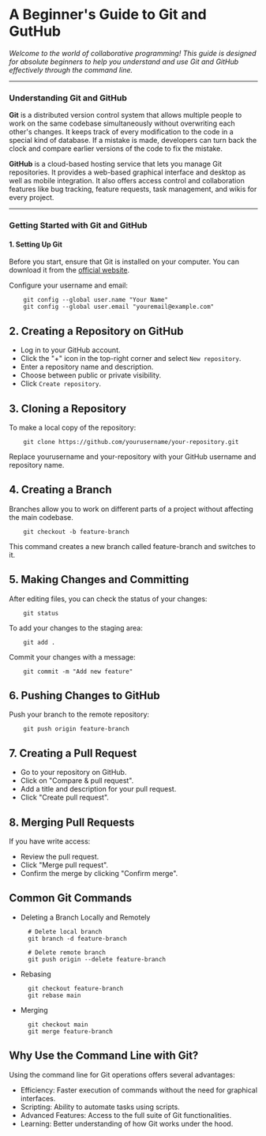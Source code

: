 # A Beginner's Guide to Git and GutHub

*Welcome to the world of collaborative programming! This guide is designed for absolute beginners to help you understand and use Git and GitHub effectively through the command line.*

---

### Understanding Git and GitHub

**Git** is a distributed version control system that allows multiple people to work on the same codebase simultaneously without overwriting each other's changes. It keeps track of every modification to the code in a special kind of database. If a mistake is made, developers can turn back the clock and compare earlier versions of the code to fix the mistake.

**GitHub** is a cloud-based hosting service that lets you manage Git repositories. It provides a web-based graphical interface and desktop as well as mobile integration. It also offers access control and collaboration features like bug tracking, feature requests, task management, and wikis for every project.

---

### Getting Started with Git and GitHub

#### 1. Setting Up Git

Before you start, ensure that Git is installed on your computer. You can download it from the [official website](https://git-scm.com/downloads).

Configure your username and email:

        git config --global user.name "Your Name"
        git config --global user.email "youremail@example.com"




## 2. Creating a Repository on GitHub

- Log in to your GitHub account.
- Click the "+" icon in the top-right corner and select `New repository`.
- Enter a repository name and description.
- Choose between public or private visibility.
- Click `Create repository`.

## 3. Cloning a Repository

To make a local copy of the repository:

        git clone https://github.com/yourusername/your-repository.git

Replace yourusername and your-repository with your GitHub username and repository name.

## 4. Creating a Branch

Branches allow you to work on different parts of a project without affecting the main codebase.

        git checkout -b feature-branch

This command creates a new branch called feature-branch and switches to it.

## 5. Making Changes and Committing

After editing files, you can check the status of your changes:

        git status

To add your changes to the staging area:

        git add .

Commit your changes with a message:

        git commit -m "Add new feature"


## 6. Pushing Changes to GitHub

Push your branch to the remote repository:

        git push origin feature-branch

## 7. Creating a Pull Request

- Go to your repository on GitHub.
- Click on "Compare & pull request".
- Add a title and description for your pull request.
- Click "Create pull request".

## 8. Merging Pull Requests

If you have write access:

- Review the pull request.
- Click "Merge pull request".
- Confirm the merge by clicking "Confirm merge".

## Common Git Commands
- Deleting a Branch Locally and Remotely

        # Delete local branch
        git branch -d feature-branch

        # Delete remote branch
        git push origin --delete feature-branch

- Rebasing

        git checkout feature-branch
        git rebase main

- Merging

        git checkout main
        git merge feature-branch

## Why Use the Command Line with Git?
Using the command line for Git operations offers several advantages:

- Efficiency: Faster execution of commands without the need for graphical interfaces.
- Scripting: Ability to automate tasks using scripts.
- Advanced Features: Access to the full suite of Git functionalities.
- Learning: Better understanding of how Git works under the hood.
